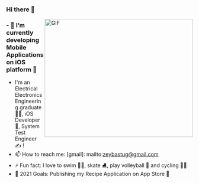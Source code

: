 ### Hi there 👋

<img align="right" alt="GIF" src="https://github.com/saadeghi/saadeghi/blob/master/dino.gif?raw=true" width="400" height="320" />

[linkedin]: https://www.linkedin.com/in/seherzeynepbastug/




### - 🌱 I’m currently developing Mobile Applications on iOS platform 📱
- I'm an Electrical Electronics Engineering graduate 👨‍🎓, iOS Developer 🚀, System Test Engineer ✍ !
- 📫 How to reach me: [gmail]: mailto:zeybastug@gmail.com
- ⚡ Fun fact: I love to swim 🏊‍♀️, skate ⛸️, play volleyball 🏐 and cycling 🚴‍♀️
- 🥅 2021 Goals: Publishing my Recipe Application on App Store 📱



